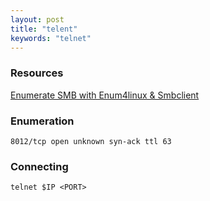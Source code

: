```yaml
---
layout: post
title: "telent"
keywords: "telnet"
---
```


### Resources
[Enumerate SMB with Enum4linux & Smbclient](https://null-byte.wonderhowto.com/how-to/enumerate-smb-with-enum4linux-smbclient-0198049/)

### Enumeration
```
8012/tcp open unknown syn-ack ttl 63
```

### Connecting
```
telnet $IP <PORT>
```